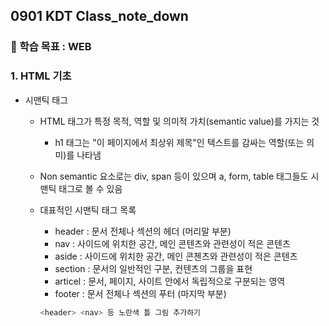 ## 0901 KDT Class_note_down

### 🎯 학습 목표 : WEB

### 1. HTML 기초

- 시맨틱 태그

  - HTML 태그가 특정 목적, 역할 및 의미적 가치(semantic value)를 가지는 것

    - h1 태그는 "이 페이지에서 최상위 제목"인 텍스트를 감싸는 역할(또는 의미)를 나타냄

  - Non semantic 요소로는 div, span 등이 있으며 a, form, table 태그들도 시맨틱 태그로 볼 수 있음

  - 대표적인 시맨틱 태그 목록

    - header : 문서 전체나 섹션의 헤더 (머리말 부분)
    - nav : 사이드에 위치한 공간, 메인 콘텐츠와 관련성이 적은 콘텐츠
    - aside : 사이드에 위치한 공간, 메인 콘첸츠와 관련성이 적은 콘텐츠
    - section : 문서의 일반적인 구분, 컨텐츠의 그룹을 표현
    - articel : 문서, 페이지, 사이트 안에서 독립적으로 구분되는 영역
    - footer : 문서 전체나 섹션의 푸터 (마지막 부분)

    ```bash
    <header> <nav> 등 노란색 틀 그림 추가하기
    ```

     

